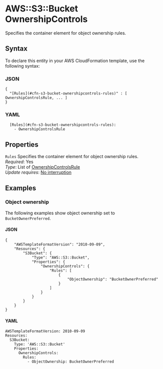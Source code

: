 # AWS::S3::Bucket OwnershipControls<a name="aws-properties-s3-bucket-ownershipcontrols"></a>

Specifies the container element for object ownership rules\.

## Syntax<a name="aws-properties-s3-bucket-ownershipcontrols-syntax"></a>

To declare this entity in your AWS CloudFormation template, use the following syntax:

### JSON<a name="aws-properties-s3-bucket-ownershipcontrols-syntax.json"></a>

```
{
  "[Rules](#cfn-s3-bucket-ownershipcontrols-rules)" : [ OwnershipControlsRule, ... ]
}
```

### YAML<a name="aws-properties-s3-bucket-ownershipcontrols-syntax.yaml"></a>

```
  [Rules](#cfn-s3-bucket-ownershipcontrols-rules): 
    - OwnershipControlsRule
```

## Properties<a name="aws-properties-s3-bucket-ownershipcontrols-properties"></a>

`Rules`  <a name="cfn-s3-bucket-ownershipcontrols-rules"></a>
Specifies the container element for object ownership rules\.  
*Required*: Yes  
*Type*: List of [OwnershipControlsRule](aws-properties-s3-bucket-ownershipcontrolsrule.md)  
*Update requires*: [No interruption](https://docs.aws.amazon.com/AWSCloudFormation/latest/UserGuide/using-cfn-updating-stacks-update-behaviors.html#update-no-interrupt)

## Examples<a name="aws-properties-s3-bucket-ownershipcontrols--examples"></a>



### Object ownership<a name="aws-properties-s3-bucket-ownershipcontrols--examples--Object_ownership"></a>

The following examples show object ownership set to `BucketOwnerPreferred`\.

#### JSON<a name="aws-properties-s3-bucket-ownershipcontrols--examples--Object_ownership--json"></a>

```
{
    "AWSTemplateFormatVersion": "2010-09-09",
    "Resources": {
        "S3Bucket": {
            "Type": "AWS::S3::Bucket",
            "Properties": {
                "OwnershipControls": {
                    "Rules": [
                        {
                            "ObjectOwnership": "BucketOwnerPreferred"
                        }
                    ]
                }
            }
        }
    }
}
```

#### YAML<a name="aws-properties-s3-bucket-ownershipcontrols--examples--Object_ownership--yaml"></a>

```
AWSTemplateFormatVersion: 2010-09-09
Resources:
  S3Bucket:
    Type: 'AWS::S3::Bucket'
    Properties:
      OwnershipControls:
        Rules:
          - ObjectOwnership: BucketOwnerPreferred
```
